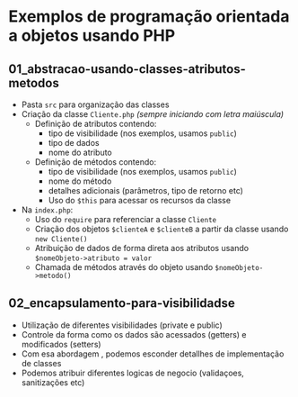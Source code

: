 # Exemplos de programação orientada a objetos usando PHP

## 01_abstracao-usando-classes-atributos-metodos

- Pasta `src` para organização das classes
- Criação da classe `Cliente.php` *(sempre iniciando com letra maiúscula)*
    - Definição de atributos contendo:
        - tipo de visibilidade (nos exemplos, usamos `public`)
        - tipo de dados
        - nome do atributo
    - Definição de métodos contendo:
        - tipo de visibilidade (nos exemplos, usamos `public`)
        - nome do método
        - detalhes adicionais (parâmetros, tipo de retorno etc)
        - Uso do `$this` para acessar os recursos da classe
- Na `index.php`:
    - Uso do `require` para referenciar a classe `Cliente`
    - Criação dos objetos `$clienteA` e `$clienteB` a partir da classe usando `new Cliente()`
    - Atribuição de dados de forma direta aos atributos usando `$nomeObjeto->atributo = valor`
    - Chamada de métodos através do objeto usando `$nomeObjeto->metodo()`

 ## 02_encapsulamento-para-visibilidadse

 - Utilização de diferentes visibilidades (private e public)
 - Controle da forma como os dados são acessados (getters) e modificados (setters)
 - Com esa abordagem , podemos esconder detallhes de implementação de classes
 - Podemos atribuir diferentes logicas de negocio (validaçoes, sanitizações etc)  

 ## 